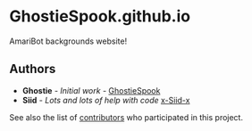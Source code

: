# GhostieSpook.github.io
AmariBot backgrounds website!

## Authors

* **Ghostie** - *Initial work* - [GhostieSpook](https://github.com/GhostieSpook)
* **Siid**    - *Lots and lots of help with code* [x-Siid-x](https://github.com/x-Siid-x)

See also the list of [contributors](https://github.com/GhostieSpook/GhostieSpook.github.io/contributors) who participated in this project.
